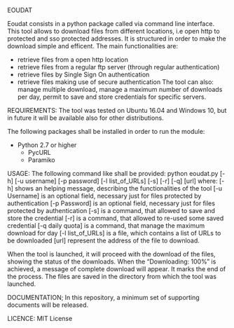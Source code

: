 EOUDAT

Eoudat consists in a python package called via command line interface. 
This tool allows to download files from different locations, i.e open http to protected and sso protected addresses. It is structured in order to make the download simple and efficent.
The main functionalities are:
- retrieve files from a open http location
- retrieve files from a regular ftp server (through regular authentication)
- retrieve files by Single Sign On authentication
- retrieve files making use of secure authentication
The tool can also: manage multiple download, manage a maximum number of downloads per day, permit to save and store credentials for specific servers.

REQUIREMENTS:
The tool was tested on Ubuntu 16.04 and Windows 10, but in future it will be available also for other distributions.   

The following packages shall be installed in order to run the module:
- Python 2.7 or higher
	- PycURL 
	- Paramiko

USAGE:
The following command like shall be provided:
python <installationPath/>eoudat.py [-h] [-u username] [-p password] [-l list_of_URLs] [-s] [-r] [-q] [url]
where:
[-h] shows an helping message, describing the functionalities of the tool
[-u Username] is an optional field, necessary just for files protected by authentication
[-p Password] is an optional field, necessary just for files protected by authentication
[-s] is a command, that allowed to save and store the credential
[-r] is a command, that allowed to re-used some saved credential
[-q daily quota] is a command, that manage the maximum download for day
[-l list_of_URLs] is a file, which contains a list of URLs to be downloaded
[url] represent the address of the file to download.

When the tool is launched, it will proceed with the download of the files, showing the status of the downloads. When the “Downloading: 100%” is achieved, a message of complete download will appear. It marks the end of the process.
The files are saved in the directory from which the tool was launched.

DOCUMENTATION;
In this repository, a minimum set of supporting documents will be released.

LICENCE:
MIT License
